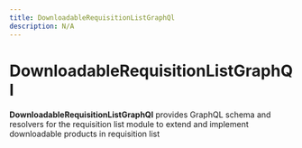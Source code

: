 ```yaml
---
title: DownloadableRequisitionListGraphQl
description: N/A
---
```


# DownloadableRequisitionListGraphQl

**DownloadableRequisitionListGraphQl** provides GraphQL schema and resolvers for the requisition list module to extend and implement downloadable products in requisition list
